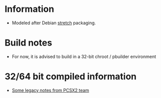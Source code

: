 # Information
* Modeled after Debian [stretch](https://packages.debian.org/stretch/pcsx2) packaging.

# Build notes
* For now, it is advised to build in a 32-bit chroot / pbuilder environment

#  32/64 bit compiled information
* [Some legacy notes from PCSX2 team](http://pcsx2.net/developer-blog/228-pcsx2-64bit-recompilation.html)
